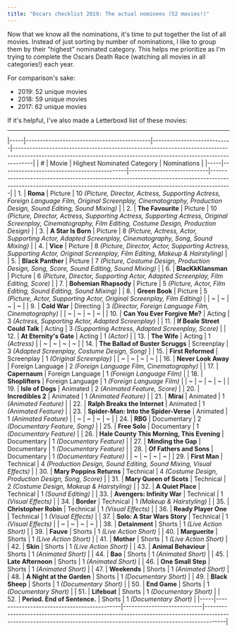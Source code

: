 ```yaml
---
title: "Oscars checklist 2019: The actual nominees (52 movies!)"
---
```


Now that we know all the nominations, it's time to put together the list of all movies. Instead of just sorting by number of nominations, I like to group them by their "highest" nominated category. This helps me prioritize as I'm trying to complete the Oscars Death Race (watching all movies in all categories!) each year.

For comparison's sake:

- 2019: 52 unique movies
- 2018: 59 unique movies
- 2017: 62 unique movies

If it's helpful, I've also made a Letterboxd list of these movies: 

---


|-----|--------------------------------------------|----------------------------|-------------------------------------------------------------------------------------------------------------------------------------------------------------------|
|  #  |                   Movie                    | Highest Nominated Category |                                                                            Nominations                                                                            |
|-----|--------------------------------------------|----------------------------|-------------------------------------------------------------------------------------------------------------------------------------------------------------------|
| 1.  | **Roma**                                   | Picture                    | 10 *(Picture, Director, Actress, Supporting Actress, Foreign Language Film, Original Screenplay, Cinematography, Production Design, Sound Editing, Sound Mixing)* |
| 2.  | **The Favourite**                          | Picture                    | 10 *(Picture, Director, Actress, Supporting Actress, Supporting Actress, Original Screenplay, Cinematography, Film Editing, Costume Design, Production Design)*   |
| 3.  | **A Star Is Born**                         | Picture                    | 8 *(Picture, Actress, Actor, Supporting Actor, Adapted Screenplay, Cinematography, Song, Sound Mixing)*                                                           |
| 4.  | **Vice**                                   | Picture                    | 8 *(Picture, Director, Actor, Supporting Actress, Supporting Actor, Original Screenplay, Film Editing, Makeup & Hairstyling)*                                     |
| 5.  | **Black Panther**                          | Picture                    | 7 *(Picture, Costume Design, Production Design, Song, Score, Sound Editing, Sound Mixing)*                                                                        |
| 6.  | **BlacKkKlansman**                         | Picture                    | 6 *(Picture, Director, Supporting Actor, Adapted Screenplay, Film Editing, Score)*                                                                                |
| 7.  | **Bohemian Rhapsody**                      | Picture                    | 5 *(Picture, Actor, Film Editing, Sound Editing, Sound Mixing)*                                                                                                   |
| 8.  | **Green Book**                             | Picture                    | 5 *(Picture, Actor, Supporting Actor, Original Screenplay, Film Editing)*                                                                                         |
| ~   | ~                                          | ~                          | ~                                                                                                                                                                 |
| 9.  | **Cold War**                               | Directing                  | 3 *(Director, Foreign Language Film, Cinematography)*                                                                                                             |
| ~   | ~                                          | ~                          | ~                                                                                                                                                                 |
| 10. | **Can You Ever Forgive Me?**               | Acting                     | 3 *(Actress, Supporting Actor, Adapted Screenplay)*                                                                                                               |
| 11. | **If Beale Street Could Talk**             | Acting                     | 3 *(Supporting Actress, Adapted Screenplay, Score)*                                                                                                               |
| 12. | **At Eternity's Gate**                     | Acting                     | 1 *(Actor)*                                                                                                                                                       |
| 13. | **The Wife**                               | Acting                     | 1 *(Actress)*                                                                                                                                                     |
| ~   | ~                                          | ~                          | ~                                                                                                                                                                 |
| 14. | **The Ballad of Buster Scruggs**           | Screenplay                 | 3 *(Adapted Screenplay, Costume Design, Song)*                                                                                                                    |
| 15. | **First Reformed**                         | Screenplay                 | 1 *(Original Screenplay)*                                                                                                                                         |
| ~   | ~                                          | ~                          | ~                                                                                                                                                                 |
| 16. | **Never Look Away**                        | Foreign Language           | 2 *(Foreign Language Film, Cinematography)*                                                                                                                       |
| 17. | **Capernaum**                              | Foreign Language           | 1 *(Foreign Language Film)*                                                                                                                                       |
| 18. | **Shoplifters**                            | Foreign Language           | 1 *(Foreign Language Film)*                                                                                                                                       |
| ~   | ~                                          | ~                          | ~                                                                                                                                                                 |
| 19. | **Isle of Dogs**                           | Animated                   | 2 *(Animated Feature, Score)*                                                                                                                                     |
| 20. | **Incredibles 2**                          | Animated                   | 1 *(Animated Feature)*                                                                                                                                            |
| 21. | **Mirai**                                  | Animated                   | 1 *(Animated Feature)*                                                                                                                                            |
| 22. | **Ralph Breaks the Internet**              | Animated                   | 1 *(Animated Feature)*                                                                                                                                            |
| 23. | **Spider-Man: Into the Spider-Verse**      | Animated                   | 1 *(Animated Feature)*                                                                                                                                            |
| ~   | ~                                          | ~                          | ~                                                                                                                                                                 |
| 24. | **RBG**                                    | Documentary                | 2 *(Documentary Feature, Song)*                                                                                                                                   |
| 25. | **Free Solo**                              | Documentary                | 1 *(Documentary Feature)*                                                                                                                                         |
| 26. | **Hale County This Morning, This Evening** | Documentary                | 1 *(Documentary Feature)*                                                                                                                                         |
| 27. | **Minding the Gap**                        | Documentary                | 1 *(Documentary Feature)*                                                                                                                                         |
| 28. | **Of Fathers and Sons**                    | Documentary                | 1 *(Documentary Feature)*                                                                                                                                         |
| ~   | ~                                          | ~                          | ~                                                                                                                                                                 |
| 29. | **First Man**                              | Technical                  | 4 *(Production Design, Sound Editing, Sound Mixing, Visual Effects)*                                                                                              |
| 30. | **Mary Poppins Returns**                   | Technical                  | 4 *(Costume Design, Production Design, Song, Score)*                                                                                                              |
| 31. | **Mary Queen of Scots**                    | Technical                  | 2 *(Costume Design, Makeup & Hairstyling)*                                                                                                                        |
| 32. | **A Quiet Place**                          | Technical                  | 1 *(Sound Editing)*                                                                                                                                               |
| 33. | **Avengers: Infinity War**                 | Technical                  | 1 *(Visual Effects)*                                                                                                                                              |
| 34. | **Border**                                 | Technical                  | 1 *(Makeup & Hairstyling)*                                                                                                                                        |
| 35. | **Christopher Robin**                      | Technical                  | 1 *(Visual Effects)*                                                                                                                                              |
| 36. | **Ready Player One**                       | Technical                  | 1 *(Visual Effects)*                                                                                                                                              |
| 37. | **Solo: A Star Wars Story**                | Technical                  | 1 *(Visual Effects)*                                                                                                                                              |
| ~   | ~                                          | ~                          | ~                                                                                                                                                                 |
| 38. | **Detainment**                             | Shorts                     | 1 *(Live Action Short)*                                                                                                                                           |
| 39. | **Fauve**                                  | Shorts                     | 1 *(Live Action Short)*                                                                                                                                           |
| 40. | **Marguerite**                             | Shorts                     | 1 *(Live Action Short)*                                                                                                                                           |
| 41. | **Mother**                                 | Shorts                     | 1 *(Live Action Short)*                                                                                                                                           |
| 42. | **Skin**                                   | Shorts                     | 1 *(Live Action Short)*                                                                                                                                           |
| 43. | **Animal Behaviour**                       | Shorts                     | 1 *(Animated Short)*                                                                                                                                              |
| 44. | **Bao**                                    | Shorts                     | 1 *(Animated Short)*                                                                                                                                              |
| 45. | **Late Afternoon**                         | Shorts                     | 1 *(Animated Short)*                                                                                                                                              |
| 46. | **One Small Step**                         | Shorts                     | 1 *(Animated Short)*                                                                                                                                              |
| 47. | **Weekends**                               | Shorts                     | 1 *(Animated Short)*                                                                                                                                              |
| 48. | **A Night at the Garden**                  | Shorts                     | 1 *(Documentary Short)*                                                                                                                                           |
| 49. | **Black Sheep**                            | Shorts                     | 1 *(Documentary Short)*                                                                                                                                           |
| 50. | **End Game**                               | Shorts                     | 1 *(Documentary Short)*                                                                                                                                           |
| 51. | **Lifeboat**                               | Shorts                     | 1 *(Documentary Short)*                                                                                                                                           |
| 52. | **Period. End of Sentence.**               | Shorts                     | 1 *(Documentary Short)*                                                                                                                                           |
|-----|--------------------------------------------|----------------------------|-------------------------------------------------------------------------------------------------------------------------------------------------------------------|
